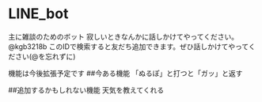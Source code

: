 # LINE_bot

主に雑談のためのボット
寂しいときなんかに話しかけてやってください。
@kgb3218b このIDで検索すると友だち追加できます。ぜひ話しかけてやってください(@を忘れずに)

機能は今後拡張予定です
##今ある機能
「ぬるぽ」と打つと「ガッ」と返す

##追加するかもしれない機能
天気を教えてくれる

